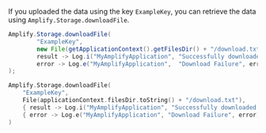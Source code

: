 If you uploaded the data using the key `ExampleKey`, you can retrieve the data using `Amplify.Storage.downloadFile`.

<amplify-block-switcher>
<amplify-block name="Java">

```java
Amplify.Storage.downloadFile(
        "ExampleKey",
        new File(getApplicationContext().getFilesDir() + "/download.txt"),
        result -> Log.i("MyAmplifyApplication", "Successfully downloaded: " + result.getFile().getName()),
        error -> Log.e("MyAmplifyApplication",  "Download Failure", error)
);
```

</amplify-block>
<amplify-block name="Kotlin">

```kotlin
Amplify.Storage.downloadFile(
    "ExampleKey",
    File(applicationContext.filesDir.toString() + "/download.txt"),
    { result -> Log.i("MyAmplifyApplication", "Successfully downloaded: " + result.getFile().name) },
    { error -> Log.e("MyAmplifyApplication", "Download Failure", error) }
)
```

</amplify-block>
</amplify-block-switcher>